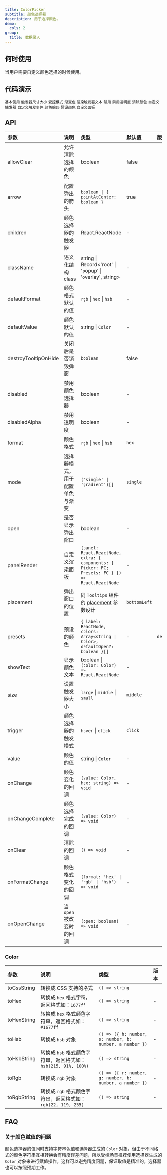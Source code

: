 ```yaml
---
title: ColorPicker
subtitle: 颜色选择器
description: 用于选择颜色。
demo:
  cols: 2
group:
  title: 数据录入
---
```


## 何时使用

当用户需要自定义颜色选择的时候使用。

## 代码演示

<!-- prettier-ignore -->
<code src="./demo/base.tsx">基本使用</code>
<code src="./demo/size.tsx">触发器尺寸大小</code>
<code src="./demo/controlled.tsx">受控模式</code>
<code src="./demo/line-gradient.tsx">渐变色</code>
<code src="./demo/text-render.tsx">渲染触发器文本</code>
<code src="./demo/disabled.tsx">禁用</code>
<code src="./demo/disabled-alpha.tsx">禁用透明度</code>
<code src="./demo/allow-clear.tsx">清除颜色</code>
<code src="./demo/trigger.tsx">自定义触发器</code>
<code src="./demo/trigger-event.tsx">自定义触发事件</code>
<code src="./demo/format.tsx">颜色编码</code>
<code src="./demo/presets.tsx">预设颜色</code>
<code src="./demo/panel-render.tsx">自定义面板</code>

## API

<!-- prettier-ignore -->
| 参数 | 说明 | 类型 | 默认值 | 版本 |
| :-- | :-- | :-- | :-- | :-- |
| allowClear | 允许清除选择的颜色 | boolean | false |  |
| arrow | 配置弹出的箭头 | `boolean \| { pointAtCenter: boolean }` | true |  |
| children | 颜色选择器的触发器 | React.ReactNode | - |  |
| className | 语义化结构 class | string \| Record&lt;'root' \| 'popup' \| 'overlay', string> | - |  |
| defaultFormat | 颜色格式默认的值 | `rgb` \| `hex` \| `hsb` | - |  |
| defaultValue | 颜色默认的值 | string \| `Color` | - |  |
| destroyTooltipOnHide | 关闭后是否销毁弹窗 | `boolean` | false |  |
| disabled | 禁用颜色选择器 | boolean | - |  |
| disabledAlpha | 禁用透明度 | boolean | - |  |
| format | 颜色格式 | `rgb` \| `hex` \| `hsb` | `hex` |  |
| mode | 选择器模式，用于配置单色与渐变 | `('single' \| 'gradient')[]` | `single` |  |
| open | 是否显示弹出窗口 | boolean | - |  |
| panelRender | 自定义渲染面板 | `(panel: React.ReactNode, extra: { components: { Picker: FC; Presets: FC } }) => React.ReactNode` | - |  |
| placement | 弹出窗口的位置 | 同 `Tooltips` 组件的 [placement](/components/tooltip-cn/#api) 参数设计 | `bottomLeft` |  |
| presets | 预设的颜色 | `{ label: ReactNode, colors: Array<string \| Color>, defaultOpen?: boolean }[]` | - | `defaultOpen: ` |
| showText | 显示颜色文本 | boolean \| `(color: Color) => React.ReactNode` | - |  |
| size | 设置触发器大小 | `large` \| `middle` \| `small` | `middle` |  |
| trigger | 颜色选择器的触发模式 | `hover` \| `click` | `click` |  |
| value | 颜色的值 | string \| `Color` | - |  |
| onChange | 颜色变化的回调 | `(value: Color, hex: string) => void` | - |  |
| onChangeComplete | 颜色选择完成的回调 | `(value: Color) => void` | - |  |
| onClear | 清除的回调 | `() => void` | - |  |
| onFormatChange | 颜色格式变化的回调 | `(format: 'hex' \| 'rgb' \| 'hsb') => void` | - |  |
| onOpenChange | 当 `open` 被改变时的回调 | `(open: boolean) => void` | - |  |

### Color

<!-- prettier-ignore -->
| 参数 | 说明 | 类型 | 版本 |
| :-- | :-- | :-- | :-- |
| toCssString | 转换成 CSS 支持的格式 | `() => string` |  |
| toHex | 转换成 `hex` 格式字符，返回格式如：`1677ff` | `() => string` | - |
| toHexString | 转换成 `hex` 格式颜色字符串，返回格式如：`#1677ff` | `() => string` | - |
| toHsb | 转换成 `hsb` 对象 | `() => ({ h: number, s: number, b: number, a number })` | - |
| toHsbString | 转换成 `hsb` 格式颜色字符串，返回格式如：`hsb(215, 91%, 100%)` | `() => string` | - |
| toRgb | 转换成 `rgb` 对象 | `() => ({ r: number, g: number, b: number, a number })` | - |
| toRgbString | 转换成 `rgb` 格式颜色字符串，返回格式如：`rgb(22, 119, 255)` | `() => string` | - |

## FAQ

### 关于颜色赋值的问题

颜色选择器的值同时支持字符串色值和选择器生成的 `Color` 对象，但由于不同格式的颜色字符串互相转换会有精度误差问题，所以受控场景推荐使用选择器生成的 `Color` 对象来进行赋值操作，这样可以避免精度问题，保证取值是精准的，选择器也可以按照预期工作。
